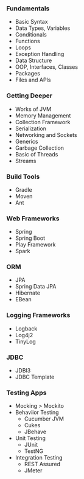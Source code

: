 ### Fundamentals
- Basic Syntax
- Data Types, Variables
- Conditionals
- Functions
- Loops
- Exception Handling
- Data Structure
- OOP, Interfaces, Classes
- Packages
- Files and APIs

### Getting Deeper
- Works of JVM
- Memory Management
- Collection Framework
- Serialization
- Networking and Sockets
- Generics
- Garbage Collection
- Basic of Threads
- Streams

### Build Tools
- Gradle
- Moven
- Ant

### Web Frameworks
- Spring
- Spring Boot
- Play Framework
- Spark

### ORM
- JPA
- Spring Data JPA
- Hibernate
- EBean

### Logging Frameworks
- Logback
- Log4j2
- TinyLog

### JDBC
- JDBI3
- JDBC Template

### Testing Apps
- Mocking > Mockito
- Behaviior Testing
    - Cucumber JVM
    - Cukes
    - JBehave
- Unit Testing
    - JUnit
    - TestNG
- Integration Testing
    - REST Assured
    - JMeter